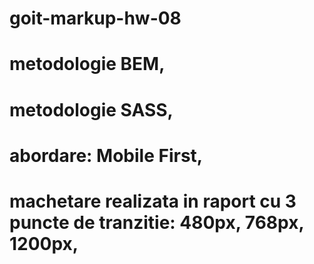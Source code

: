 # goit-markup-hw-08

# metodologie BEM,
# metodologie SASS,
# abordare: Mobile First,
# machetare realizata in raport cu 3 puncte de tranzitie: 480px, 768px, 1200px,

